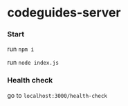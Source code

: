 # codeguides-server

### Start
run `npm i` 

run `node index.js`

### Health check

go to `localhost:3000/health-check`